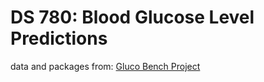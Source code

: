 # DS 780: Blood Glucose Level Predictions
data and packages from: [Gluco Bench Project](https://github.com/IrinaStatsLab/GlucoBench)
